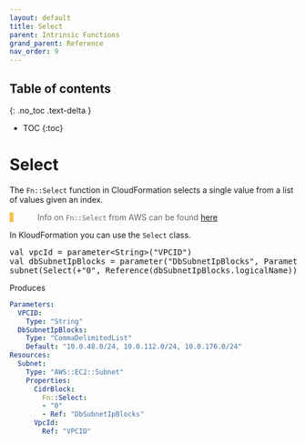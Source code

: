 ```yaml
---
layout: default
title: Select
parent: Intrinsic Functions
grand_parent: Reference
nav_order: 9
---
```

<script src="https://unpkg.com/kotlin-playground@1" data-selector=".kotlin"></script>
<style>
blockquote{
    color: #666;
    margin: 0;
    padding-left: 3em;
    border-left: 0.5em #f2c152 solid;
}
</style>

## Table of contents
{: .no_toc .text-delta }

* TOC
{:toc}

# Select

The `Fn::Select` function in CloudFormation selects a single value from a list of values given an index.

> Info on `Fn::Select` from AWS can be found [here](https://docs.aws.amazon.com/AWSCloudFormation/latest/UserGuide/intrinsic-function-reference-select.html)

In KloudFormation you can use the `Select` class.

<pre class="kotlin" data-highlight-only>
val vpcId = parameter&lt;String&gt;("VPCID")
val dbSubnetIpBlocks = parameter("DbSubnetIpBlocks", ParameterType.CommaDelimitedListParameter, default = "10.0.48.0/24, 10.0.112.0/24, 10.0.176.0/24")
subnet(Select(+"0", Reference(dbSubnetIpBlocks.logicalName)), vpcId.ref())
</pre>

Produces

```yaml
Parameters:
  VPCID:
    Type: "String"
  DbSubnetIpBlocks:
    Type: "CommaDelimitedList"
    Default: "10.0.48.0/24, 10.0.112.0/24, 10.0.176.0/24"
Resources:
  Subnet:
    Type: "AWS::EC2::Subnet"
    Properties:
      CidrBlock:
        Fn::Select:
        - "0"
        - Ref: "DbSubnetIpBlocks"
      VpcId:
        Ref: "VPCID"
```



